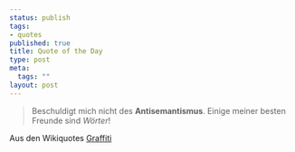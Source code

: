 ```yaml
--- 
status: publish
tags: 
- quotes
published: true
title: Quote of the Day
type: post
meta: 
  tags: ""
layout: post
---
```

<blockquote>Beschuldigt mich nicht des <strong>Antisemantismus</strong>. Einige meiner besten Freunde sind <em>Wörter</em>!</blockquote>
Aus den Wikiquotes <a href="http://de.wikiquote.org/wiki/Graffiti#B">Graffiti</a>

